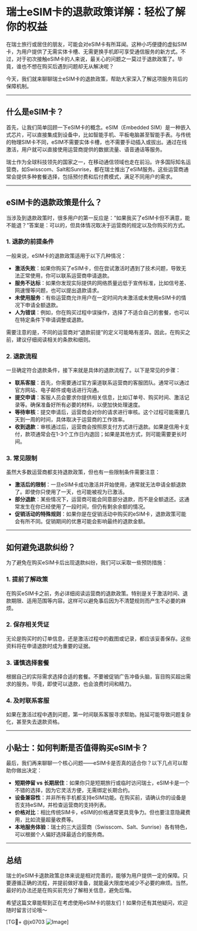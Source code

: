 # 瑞士eSIM卡的退款政策详解：轻松了解你的权益

在瑞士旅行或居住的朋友，可能会对eSIM卡有所耳闻。这种小巧便捷的虚拟SIM卡，为用户提供了无需实体卡槽、无需更换手机即可享受通信服务的新方式。不过，对于初次接触eSIM卡的人来说，最关心的问题之一莫过于退款政策了。毕竟，谁也不想在购买后遇到问题却无从解决呢？

今天，我们就来聊聊瑞士eSIM卡的退款政策，帮助大家深入了解这项服务背后的保障机制。

---

## 什么是eSIM卡？

首先，让我们简单回顾一下eSIM卡的概念。eSIM（Embedded SIM）是一种嵌入式芯片，可以直接集成到设备中，比如智能手机、平板电脑甚至智能手表。与传统的物理SIM卡不同，eSIM不需要实体卡槽，也不需要手动插入或拔出。通过在线激活，用户就可以直接使用运营商提供的数据流量、语音通话等服务。

瑞士作为全球科技领先的国家之一，在移动通信领域也走在前沿。许多国际知名运营商，如Swisscom、Salt和Sunrise，都在瑞士推出了eSIM服务。这些运营商通常会提供多种套餐选择，包括预付费和后付费模式，满足不同用户的需求。

---

## eSIM卡的退款政策是什么？

当涉及到退款政策时，很多用户的第一反应是：“如果我买了eSIM卡但不满意，能不能退？”答案是：可以的，但具体情况取决于运营商的规定以及你购买的方式。

### 1. **退款的前提条件**

一般来说，eSIM卡的退款政策适用于以下几种情况：

- **激活失败**：如果你购买了eSIM卡，但在尝试激活时遇到了技术问题，导致无法正常使用，你可以联系运营商申请退款。
- **服务不达标**：如果你发现实际提供的网络质量远低于宣传标准，比如信号差、网速慢等问题，也可以提出退款请求。
- **未使用服务**：有些运营商允许用户在一定时间内未激活或未使用eSIM卡的情况下申请全额退款。
- **人为错误**：例如，你在购买过程中误操作，选择了不适合自己的套餐，也可以在特定条件下申请调整或退款。

需要注意的是，不同的运营商对“退款前提”的定义可能略有差异。因此，在购买之前，建议仔细阅读相关的条款和细则。

### 2. **退款流程**

一旦确定符合退款条件，接下来就是具体的退款流程了。以下是常见的步骤：

- **联系客服**：首先，你需要通过官方渠道联系运营商的客服团队。通常可以通过官方网站、电子邮件或电话进行沟通。
- **提交申请**：客服人员会要求你提供相关信息，比如订单号、购买时间、激活记录等。确保准备好所有必要的材料，以便加快处理速度。
- **等待审核**：提交申请后，运营商会对你的请求进行审核。这个过程可能需要几天到一周的时间，具体取决于运营商的工作效率。
- **收到退款**：审核通过后，运营商会按照原支付方式进行退款。如果是信用卡支付，款项通常会在1-3个工作日内退回；如果是其他方式，则可能需要更长时间。

### 3. **常见限制**

虽然大多数运营商都支持退款政策，但也有一些限制条件需要注意：

- **激活后的限制**：一旦eSIM卡成功激活并开始使用，通常就无法申请全额退款了。即使你只使用了一天，也可能被视为已激活。
- **部分退款**：某些情况下，运营商可能会同意部分退款，而不是全额退还。这通常发生在你已经使用了一段时间，但仍有剩余余额的情况。
- **促销活动的特殊规则**：如果你是在促销活动中购买的eSIM卡，退款政策可能会有所不同。促销期间的优惠可能会影响最终的退款金额。

---

## 如何避免退款纠纷？

为了避免在购买eSIM卡后出现退款纠纷，我们可以采取一些预防措施：

### 1. **提前了解政策**

在购买eSIM卡之前，务必详细阅读运营商的退款政策。特别是关于激活时间、退款期限、适用范围等内容。这样可以避免事后因为不清楚规则而产生不必要的麻烦。

### 2. **保存相关凭证**

无论是购买时的订单信息，还是激活过程中的截图或记录，都应该妥善保存。这些资料将在申请退款时成为重要的证据。

### 3. **谨慎选择套餐**

根据自己的实际需求选择合适的套餐。不要被促销广告冲昏头脑，盲目购买超出需求的服务。毕竟，即使可以退款，也会浪费时间和精力。

### 4. **及时联系客服**

如果在激活过程中遇到问题，第一时间联系客服寻求帮助。拖延可能导致问题复杂化，甚至失去退款资格。

---

## 小贴士：如何判断是否值得购买eSIM卡？

最后，我们再来聊聊一个核心问题——eSIM卡是否真的适合你？以下几点可以帮助你做出决定：

- **短期停留 vs 长期居住**：如果你只是短期旅行或临时访问瑞士，eSIM卡是一个不错的选择，因为它灵活方便，无需绑定长期合约。
- **设备兼容性**：并非所有手机都支持eSIM功能。在购买前，请确认你的设备是否支持eSIM，并检查运营商的支持列表。
- **价格对比**：相比传统SIM卡，eSIM的价格通常更具竞争力。但也要注意隐藏费用，比如流量超量收费等。
- **本地服务体验**：瑞士的三大运营商（Swisscom、Salt、Sunrise）各有特色，可以根据个人偏好选择最适合的服务商。

---

## 总结

瑞士的eSIM卡退款政策总体来说是相对完善的，能够为用户提供一定的保障。只要遵循正确的流程，并提前做好准备，就能最大限度地减少不必要的麻烦。当然，最好的办法还是在购买前充分了解相关信息，避免后悔。

希望这篇文章能帮到正在考虑使用eSIM卡的朋友们！如果你还有其他疑问，欢迎随时留言讨论哦～

[TG💪+ @jx0703 ![Image](https://github.com/user-attachments/assets/dbca1d08-cadb-493c-b0ec-ad6f7a83f270)]